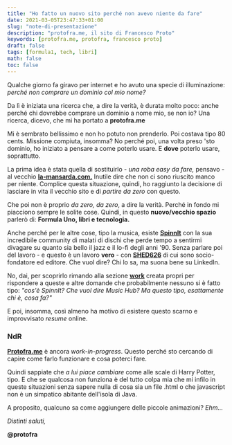 ```yaml
---
title: "Ho fatto un nuovo sito perché non avevo niente da fare"
date: 2021-03-05T23:47:33+01:00
slug: "note-di-presentazione"
description: "protofra.me, il sito di Francesco Proto"
keywords: [protofra.me, protofra, francesco proto]
draft: false
tags: [formula1, tech, libri]
math: false
toc: false
---
```


Qualche giorno fa giravo per internet e ho avuto una specie di illuminazione: _perché non comprare un dominio col mio nome?_

Da lì è iniziata una ricerca che, a dire la verità, è durata molto poco: anche perché chi dovrebbe comprare un dominio a nome mio, se non io? Una ricerca, dicevo, che mi ha portato a **protofra.me**

Mi è sembrato bellissimo e non ho potuto non prenderlo. Poi costava tipo 80 cents. Missione compiuta, insomma? No perché poi, una volta preso 'sto dominio, ho iniziato a pensare a come poterlo usare. E **dove** poterlo usare, soprattutto. 

La prima idea è stata quella di sostituirlo - _una roba easy da fare,_ pensavo - al vecchio **[la-mansarda.com.](http://la-mansarda.com)** Inutile dire che non ci sono riuscito manco per niente. Complice questa situazione, quindi, ho raggiunto la decisione di lasciare in vita il vecchio sito e di _partire da zero_ con questo. 

Che poi non è proprio _da zero, da zero_, a dire la verità. Perché in fondo mi piacciono sempre le solite cose. Quindi, in questo **nuovo/vecchio spazio** parlerò di: **Formula Uno, libri e tecnologia.** 

Anche perché per le altre cose, tipo la musica, esiste **[SpinnIt](https://spinnit.it)** con la sua incredibile community di malati di dischi che perde tempo a sentirmi divagare su quanto sia bello il jazz e il lo-fi degli anni '90. Senza parlare poi del lavoro - e questo è un lavoro **vero** - con **[SHED626](https://shed626.com)** di cui sono socio-fondatore ed editore. Che vuol dire? Chi lo sa, ma suona bene su LinkedIn.  

No, dai, per scoprirlo rimando alla sezione **[work](https://protofra.me/work/)** creata propri per rispondere a queste e altre domande che probabilmente nessuno si è fatto tipo: _"cos'è SpinnIt? Che vuol dire Music Hub? Ma questo tipo, esattamente chi è, cosa fa?"_

E poi, insomma, così almeno ha motivo di esistere questo scarno e improvvisato _resume_ online. 

### NdR

**[Protofra.me](https://protofra.me)** è ancora _work-in-progress_. Questo perché sto cercando di capire come farlo funzionare e cosa poterci fare. 

Quindi sappiate che _a lui piace cambiare_ come alle scale di Harry Potter, tipo. E che se qualcosa non funziona è del tutto colpa mia che mi infilo in queste situazioni senza sapere nulla di cosa sia un file .html o che javascript non è un simpatico abitante dell'isola di Java.

A proposito, qualcuno sa come aggiungere delle piccole animazioni? _Ehm..._

_Distinti saluti,_

**@protofra**

